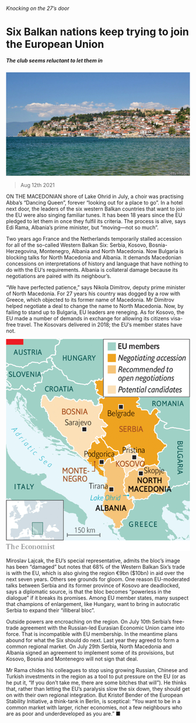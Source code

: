 ###### Knocking on the 27’s door

# Six Balkan nations keep trying to join the European Union 

##### The club seems reluctant to let them in 

![image](images/20210814_eup503_0.jpg) 

> Aug 12th 2021 

ON THE MACEDONIAN shore of Lake Ohrid in July, a choir was practising Abba’s “Dancing Queen”, forever “looking out for a place to go”. In a hotel next door, the leaders of the six western Balkan countries that want to join the EU were also singing familiar tunes. It has been 18 years since the EU pledged to let them in once they fulfil its criteria. The process is alive, says Edi Rama, Albania’s prime minister, but “moving—not so much”.

Two years ago France and the Netherlands temporarily stalled accession for all of the so-called Western Balkan Six: Serbia, Kosovo, Bosnia-Herzegovina, Montenegro, Albania and North Macedonia. Now Bulgaria is blocking talks for North Macedonia and Albania. It demands Macedonian concessions on interpretations of history and language that have nothing to do with the EU‘s requirements. Albania is collateral damage because its negotiations are paired with its neighbour’s.


“We have perfected patience,” says Nikola Dimitrov, deputy prime minister of North Macedonia. For 27 years his country was dogged by a row with Greece, which objected to its former name of Macedonia. Mr Dimitrov helped negotiate a deal to change the name to North Macedonia. Now, by failing to stand up to Bulgaria, EU leaders are reneging. As for Kosovo, the EU made a number of demands in exchange for allowing its citizens visa-free travel. The Kosovars delivered in 2018; the EU‘s member states have not.

![image](images/20210814_EUM976.png) 


Miroslav Lajcak, the EU’s special representative, admits the bloc’s image has been “damaged” but notes that 68% of the Western Balkan Six’s trade is with the EU, which is also giving the region €9bn ($10bn) in aid over the next seven years. Others see grounds for gloom. One reason EU-moderated talks between Serbia and its former province of Kosovo are deadlocked, says a diplomatic source, is that the bloc becomes “powerless in the dialogue” if it breaks its promises. Among EU member states, many suspect that champions of enlargement, like Hungary, want to bring in autocratic Serbia to expand their “illiberal bloc”.

Outside powers are encroaching on the region. On July 10th Serbia’s free-trade agreement with the Russian-led Eurasian Economic Union came into force. That is incompatible with EU membership. In the meantime plans abound for what the Six should do next. Last year they agreed to form a common regional market. On July 29th Serbia, North Macedonia and Albania signed an agreement to implement some of its provisions, but Kosovo, Bosnia and Montenegro will not sign that deal.

Mr Rama chides his colleagues to stop using growing Russian, Chinese and Turkish investments in the region as a tool to put pressure on the EU (or as he put it, “If you don’t take me, there are some bitches that will”). He thinks that, rather than letting the EU’s paralysis slow the six down, they should get on with their own regional integration. But Kristof Bender of the European Stability Initiative, a think-tank in Berlin, is sceptical: “You want to be in a common market with larger, richer economies, not a few neighbours who are as poor and underdeveloped as you are.” ■

